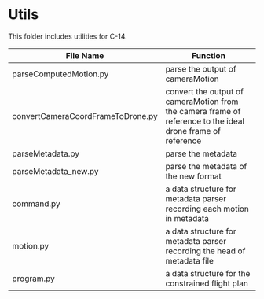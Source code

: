 # Utils

This folder includes utilities for C-14.

| File Name                         | Function                                                     |
| --------------------------------- | ------------------------------------------------------------ |
| parseComputedMotion.py            | parse the output of cameraMotion                             |
| convertCameraCoordFrameToDrone.py | convert the output of cameraMotion from the camera frame of reference to the ideal drone frame of reference |
| parseMetadata.py                  | parse the metadata                                           |
| parseMetadata_new.py              | parse the metadata of the new format                         |
| command.py                        | a data structure for metadata parser recording each motion in metadata |
| motion.py                         | a data structure for metadata parser recording the head of metadata file |
| program.py                        | a data structure for the constrained flight plan             |


